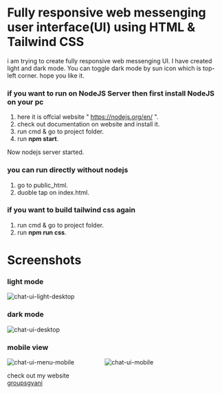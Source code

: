 # Fully responsive web messenging user interface(UI) using HTML & Tailwind CSS 
i am trying to create fully responsive web messenging UI. I have created light and dark mode. You can toggle dark mode by sun icon which is top-left corner. hope you like it.  


### if you want to run on NodeJS Server then first install NodeJS on your pc
1. here it is offcial website " https://nodejs.org/en/ ".
2. check out documentation on website and install it.
3. run cmd & go to project folder.
4. run **npm start**.

Now nodejs server started.

### you can run directly without nodejs
1. go to public_html.
2. duoble tap on index.html.

### if you want to build tailwind css again
1. run cmd & go to project folder.
2. run **npm run css**.

# Screenshots
### light mode
![chat-ui-light-desktop](https://user-images.githubusercontent.com/54768757/117575432-5d18fd80-b0ff-11eb-96e5-845fc146cc42.png)
### dark mode
![chat-ui-desktop](https://user-images.githubusercontent.com/54768757/117575436-61451b00-b0ff-11eb-8121-5aa7280aca85.png)
### mobile view
![chat-ui-menu-mobile](https://user-images.githubusercontent.com/54768757/117575458-7cb02600-b0ff-11eb-9993-110dae6cca77.png) &nbsp;&nbsp;&nbsp;&nbsp;&nbsp;&nbsp;&nbsp;&nbsp;&nbsp;&nbsp;&nbsp;&nbsp;&nbsp;&nbsp;&nbsp;&nbsp;
![chat-ui-mobile](https://user-images.githubusercontent.com/54768757/117575460-7de15300-b0ff-11eb-92aa-fe243adba3c1.png)


check out my website</br>
<a href="https://groupsgyani.com/">groupsgyani</a>
